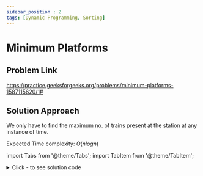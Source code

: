 ```yaml
---
sidebar_position : 2
tags: [Dynamic Programming, Sorting]
---
```


# Minimum Platforms

## Problem Link
https://practice.geeksforgeeks.org/problems/minimum-platforms-1587115620/1#

## Solution Approach
We only have to find the maximum no. of trains present at the station at any instance of time.

Expected Time complexity: $O(nlogn)$

import Tabs from '@theme/Tabs';
import TabItem from '@theme/TabItem';

<details><summary>Click - to see solution code</summary>

<Tabs>
<TabItem value="cpp" label="C++">

```cpp
class Solution {
   public:
    int findPlatform(int arr[], int dep[], int n) {
        int ans = 0;
        map<int, pair<int, int>> mp;
        for (int i = 0; i < n; i++) {
            mp[arr[i]].first++;
            mp[dep[i]].second++;
        }
        int cnt = 0;
        for (auto i : mp) {
            cnt += i.second.first;
            ans = max(ans, cnt);
            cnt -= i.second.second;
        }
        return ans;
    }
};
```
</TabItem>
</Tabs>

</details>
